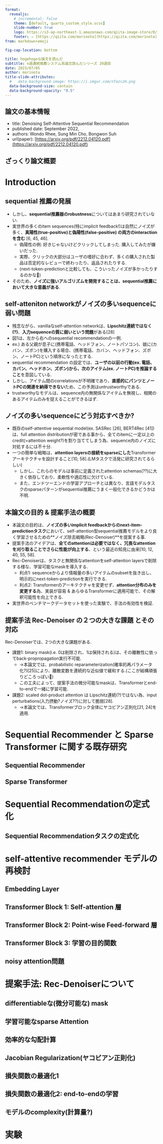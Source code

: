 ```yaml
---
format:
  revealjs:
    # incremental: false
    theme: [default, quarto_custom_style.scss]
    slide-number: true
    logo: https://s3-ap-northeast-1.amazonaws.com/qiita-image-store/0/1697279/dfa905d1c1e242b4e39be182ae21a2b6ac72c0ad/large.png?1655951919
    footer: ⇒ [https://qiita.com/morinota](https://qiita.com/morinota)
from: markdown+emoji

fig-cap-location: bottom

title: hogehogeな論文を読んだ
subtitle: n週連続推薦システム系論文読んだシリーズ 20週目
date: 2023/07/05
author: morinota
title-slide-attributes:
  #   data-background-image: https://i.imgur.com/nTazczH.png
  data-background-size: contain
  data-background-opacity: "0.5"
---
```


## 論文の基本情報

- title: Denoising Self-Attentive Sequential Recommendation
- published date: September 2022,
- authors: Wondo Rhee, Sung Min Cho, Bongwon Suh
- url(paper): [https://arxiv.org/pdf/2212.04120.pdf](https://arxiv.org/pdf/2212.04120.pdf)

## ざっくり論文概要

# Introduction

## sequential 推薦の発展

- しかし、**sequential推薦器のrobustness**についてはあまり研究されていない.
- 実世界の多くのitem sequences(特にimplicit feedback!)は自然にノイズが多く、**真陽性(true-positive)と偽陽性(false-positive) の両方のinteractionを含む** [6, 45, 46].
  - 偽陽性の例: 好きじゃないけどクリックしてしまった. 購入してみたが嫌いだった.
  - 実際、クリックの大部分はユーザの嗜好に合わず、多くの購入された製品は否定的なレビューで終わったり、返品されたりする.
  - (next-token-predictionと比較しても、こういったノイズが多かったりするのかな:thinking:)
- そのため、**ノイズに強いアルゴリズムを開発することは、sequential推薦において大きな意義がある**.

## self-atteniton networkがノイズの多いsequenceに弱い問題

- 残念ながら、vanillaなself-attention networkは、**Lipschitz連続ではなく(?)**、**入力sequenceの質に弱いという問題**がある[28]
- 図1は、左から右へのsequential recommendationの一例.
- ex.) ある父親が息子に(携帯電話、ヘッドフォン、ノートパソコン)、娘に(カバン、ズボン)を購入する場合、(携帯電話、カバン、ヘッドフォン、ズボン、ノートPC)という順序になったとする.
- sequential recommendation の設定では、**ユーザの以前の行動(ex. 電話、カバン、ヘッドホン、ズボン)から、次のアイテム(ex. ノートPC)を推論すること**を意図している.
- しかし、アイテム間のcorrelationsが不明確であり、**直感的にパンツとノートPCの関連を納得できない**ため、この予測はuntrustworthyである.
- trustworthyなモデルは、sequence内の無関係なアイテムを無視し、相関のあるアイテムのみを捉えることができるはず.

## ノイズの多いsequenceにどう対応すべきか?

- 既存のself-attentive sequential model(ex. SASRec [26], BERT4Rec [41])は、full attention distributionが密である事から、全てのitemに一定以上のcredit(=attention weight?)を割り当ててしまう為、sequence内のノイズに対処するには不十分.
- 一つの簡単な戦略は、**attention layersの接続をsparseにした**Transformerアーキテクチャを設計すること[10, 58].(LMタスクで活発に研究されてるらしい)
  - しかし、これらのモデルは事前に定義されたattention schemas(??)に大きく依存しており、柔軟性や適応性に欠けている.
  - また、エンドツーエンドの学習アプローチとは異なり、言語モデルタスクのsparseパターンがsequential推薦にうまく一般化できるかどうかは不明.

## 本論文の目的 & 提案手法の概要

- 本論文の目的は、**ノイズの多いimplicit feedbackからのnext-item-predictionタスク**において、self-attention型sequential推薦モデルをより良く学習させるための**ノイズ除去戦略(Rec-Denoiser)**を提案する事.
- 提案手法のアイデアは、**全てのattentionは必要ではなく、冗長なattentionを刈り取ることでさらに性能が向上する**、という最近の知見に由来[10, 12, 40, 55, 58].
- Rec-Denoiserは、タスクと無関係なattentionをself-attention layersで削除する様な、学習可能なmaskを導入する.
  - 利点1: sequenceからより情報量の多いアイテムのsubsetを抜き出し、明示的にnext-token-predictionを実行できる.
  - 利点2: Transformerのアーキテクチャを変更せず、**attention分布のみを変更する**為、実装が容易 & あらゆるTransformerに適用可能で、その解釈可能性を向上できる.
- 実世界のベンチマークデータセットを使った実験で、手法の有効性を検証.

## 提案手法 Rec-Denoiser の２つの大きな課題 とその対応

Rec-Denoiserでは、2つの大きな課題がある.

- 課題1: binary mask(i.e. 0は削除され、1は保持される)は、その離散性に依ってback-propropagation実行不可能.
  - ->本論文では、probabilistic reparameterization(確率的再パラメータ化?)[25]により、離散変数を連続的な近似値で緩和する.(ここが結構頑張りどころっぽい:thinking:)
  - この工夫によって、提案手法の微分可能なmaskは、Transformerとend-to-endで一緒に学習可能.
- 課題2: scaled dot-product attention は Lipschitz連続(?)ではない為、input perturbations(入力摂動?ノイズ??)に対して脆弱[28].
  - ->本論文では、Transformerブロック全体にヤコビアン正則化[21, 24]を適用.

# Sequential Recommender と Sparse Transformer に関する既存研究

## Sequential Recommender

## Sparse Transformer

# Sequential Recommendationの定式化

## Sequential Recommendationタスクの定式化

# self-attentive recommender モデルの再検討

## Embedding Layer

## Transformer Block 1: Self-attention 層

## Transformer Block 2: Point-wise Feed-forward 層

## Transformer Block 3: 学習の目的関数

## noisy attention問題

# 提案手法: Rec-Denoiserについて

## differentiableな(微分可能な) mask

## 学習可能なsparse Attention

## 効率的な勾配計算

## Jacobian Regularization(ヤコビアン正則化)

## 損失関数の最適化1

## 損失関数の最適化2: end-to-endの学習

## モデルのcomplexity(計算量?)

# 実験
